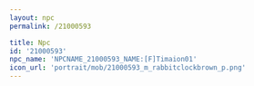 ```yaml
---
layout: npc
permalink: /21000593

title: Npc
id: '21000593'
npc_name: 'NPCNAME_21000593_NAME:[F]Timaion01'
icon_url: 'portrait/mob/21000593_m_rabbitclockbrown_p.png'
---
```

